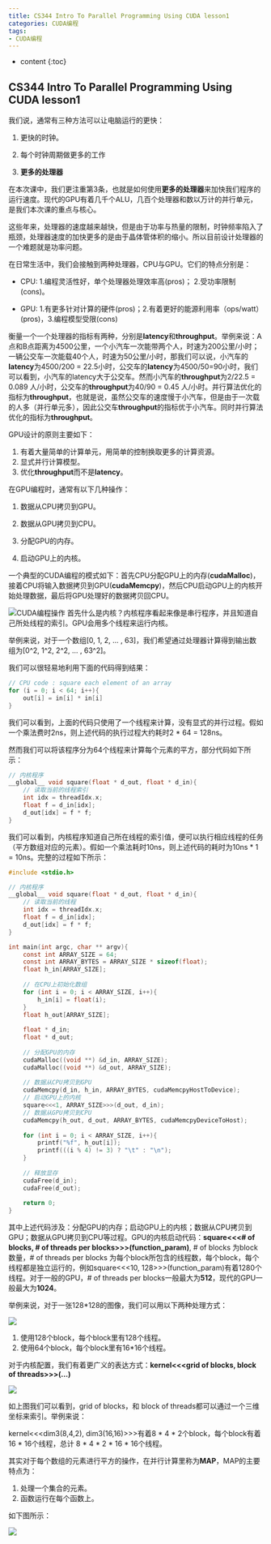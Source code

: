 ```yaml
---
title: CS344 Intro To Parallel Programming Using CUDA lesson1
categories: CUDA编程
tags:
- CUDA编程
---
```


* content
{:toc}
## CS344 Intro To Parallel Programming Using CUDA lesson1

我们说，通常有三种方法可以让电脑运行的更快：

1. 更快的时钟。

2. 每个时钟周期做更多的工作

3. **更多的处理器**

在本次课中，我们更注重第3条，也就是如何使用**更多的处理器**来加快我们程序的运行速度。现代的GPU有着几千个ALU，几百个处理器和数以万计的并行单元，是我们本次课的重点与核心。

这些年来，处理器的速度越来越快，但是由于功率与热量的限制，时钟频率陷入了瓶颈，处理器速度的加快更多的是由于晶体管体积的缩小。所以目前设计处理器的一个难题就是功率问题。

在日常生活中，我们会接触到两种处理器，CPU与GPU。它们的特点分别是：

- CPU:   1.编程灵活性好，单个处理器处理效率高(pros)； 2.受功率限制(cons)。

- GPU:   1.有更多针对计算的硬件(pros)；2.有着更好的能源利用率（ops/watt）(pros)，3.编程模型受限(cons)

衡量一个一个处理器的指标有两种，分别是**latency**和**throughput**。举例来说：A点和B点距离为4500公里，一个小汽车一次能带两个人，时速为200公里/小时；一辆公交车一次能载40个人，时速为50公里/小时，那我们可以说，小汽车的**latency**为4500/200 = 22.5小时，公交车的**latency**为4500/50=90小时，我们可以看到，小汽车的latency大于公交车。然而小汽车的**throughput**为2/22.5 = 0.089 人/小时，公交车的**throughput**为40/90 = 0.45 人/小时。并行算法优化的指标为**throughput**，也就是说，虽然公交车的速度慢于小汽车，但是由于一次载的人多（并行单元多），因此公交车**throughput**的指标优于小汽车。同时并行算法优化的指标为**throughput**。

GPU设计的原则主要如下：

1. 有着大量简单的计算单元，用简单的控制换取更多的计算资源。
2. 显式并行计算模型。
3. 优化**throughput**而不是**latency**。

在GPU编程时，通常有以下几种操作：

1. 数据从CPU拷贝到GPU。

2. 数据从GPU拷贝到CPU。

3. 分配GPU的内存。

4. 启动GPU上的内核。

一个典型的CUDA编程的模式如下：首先CPU分配GPU上的内存(**cudaMalloc**)，接着CPU将输入数据拷贝到GPU(**cudaMemcpy**)，然后CPU启动GPU上的内核开始处理数据，最后将GPU处理好的数据拷贝回CPU。

![CUDA编程操作](/images/cuda_program.png)
首先什么是内核？内核程序看起来像是串行程序，并且知道自己所处线程的索引。GPU会用多个线程来运行内核。

举例来说，对于一个数组[0, 1, 2, ... , 63]，我们希望通过处理器计算得到输出数组为[0^2, 1^2, 2^2, ... , 63^2]。

我们可以很轻易地利用下面的代码得到结果：

```c
// CPU code : square each element of an array
for (i = 0; i < 64; i++){
    out[i] = in[i] * in[i]
}
```

我们可以看到，上面的代码只使用了一个线程来计算，没有显式的并行过程。假如一个乘法费时2ns，则上述代码的执行过程大约耗时2 * 64 = 128ns。

然而我们可以将该程序分为64个线程来计算每个元素的平方，部分代码如下所示：

```c
// 内核程序
__global__ void square(float * d_out, float * d_in){
    // 读取当前的线程索引
    int idx = threadIdx.x;
    float f = d_in[idx];
    d_out[idx] = f * f;
}
```
我们可以看到，内核程序知道自己所在线程的索引值，便可以执行相应线程的任务（平方数组对应的元素）。假如一个乘法耗时10ns，则上述代码的耗时为10ns * 1 = 10ns。完整的过程如下所示：

```c
#include <stdio.h>

// 内核程序
__global__ void square(float * d_out, float * d_in){
    // 读取当前的线程
    int idx = threadIdx.x;
    float f = d_in[idx];
    d_out[idx] = f * f;
}

int main(int argc, char ** argv){
    const int ARRAY_SIZE = 64;
    const int ARRAY_BYTES = ARRAY_SIZE * sizeof(float);
    float h_in[ARRAY_SIZE];
    
    // 在CPU上初始化数组
    for (int i = 0; i < ARRAY_SIZE, i++){
        h_in[i] = float(i);
	}
    float h_out[ARRAY_SIZE];
    
    float * d_in;
    float * d_out;
    
    // 分配GPU的内存
    cudaMalloc((void **) &d_in, ARRAY_SIZE);
    cudaMalloc((void **) &d_out, ARRAY_SIZE);
    
    // 数据从CPU拷贝到GPU
    cudaMemcpy(d_in, h_in, ARRAY_BYTES, cudaMemcpyHostToDevice);
    // 启动GPU上的内核
    square<<<1, ARRAY_SIZE>>>(d_out, d_in);
    // 数据从GPU拷贝到CPU
    cudaMemcpy(h_out, d_out, ARRAY_BYTES, cudaMemcpyDeviceToHost);
    
    for (int i = 0; i < ARRAY_SIZE, i++){
        printf("%f", h_out[i]);
        printf(((i % 4) != 3) ? "\t" : "\n");
    }
    
    // 释放显存
    cudaFree(d_in);
    cudaFree(d_out);
    
    return 0;
}
```

其中上述代码涉及：分配GPU的内存；启动GPU上的内核；数据从CPU拷贝到GPU；数据从GPU拷贝到CPU等过程。GPU的内核启动代码：**square<<<# of blocks, # of threads per blocks>>>(function_param)**, # of blocks 为block 数量，# of threads per blocks 为每个block所包含的线程数，每个block，每个线程都是独立运行的，例如square<<<10, 128>>>(function_param)有着1280个线程。对于一般的GPU，# of threads per blocks一般最大为**512**，现代的GPU一般最大为**1024**。

举例来说，对于一张128*128的图像，我们可以用以下两种处理方式：

![](/images/kernel_launch.png)



1. 使用128个block，每个block里有128个线程。
2. 使用64个block，每个block里有16*16个线程。

对于内核配置，我们有着更广义的表达方式：**kernel<<<grid of blocks, block of threads>>>(...)**

![](/images/kernel.png)

如上图我们可以看到，grid of blocks，和 block of threads都可以通过一个三维坐标来索引。举例来说：

kernel<<<dim3(8,4,2), dim3(16,16)>>>有着8 * 4 * 2个block，每个block有着16 * 16个线程，总计 8 * 4 * 2 * 16 * 16个线程。

其实对于每个数组的元素进行平方的操作，在并行计算里称为**MAP**，MAP的主要特点为：

1. 处理一个集合的元素。
2. 函数运行在每个函数上。

如下图所示：

![](/images/map.png)


